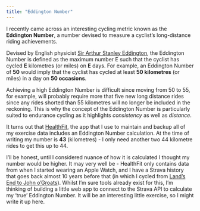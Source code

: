 ```yaml
---
title: "Eddington Number"
---
```


I recently came across an interesting cycling metric known as the **Eddington Number**, a number devised to measure a cyclist’s long-distance riding achievements.

Devised by English physicist [Sir Arthur Stanley Eddington](https://en.wikipedia.org/wiki/Arthur_Eddington), the Eddington Number is defined as the maximum number E such that the cyclist has cycled **E** kilometres (or miles) on **E** days. For example, an Eddington Number of **50** would imply that the cyclist has cycled at least **50 kilometres** (or miles) in a day on **50 occasions**. 

Achieving a high Eddington Number is difficult since moving from 50 to 55, for example, will probably require more that five new long distance rides since any rides shorted than 55 kilometres will no longer be included in the reckoning. This is why the concept of the Eddington Number is particularly suited to endurance cycling as it highlights *consistency* as well as *distance*.

It turns out that [HealthFit](https://apps.apple.com/au/app/healthfit/id1202650514), the app that I use to maintain and backup all of my exercise data includes an Eddington Number calculation. At the time of writing my number is **43** (kilometres) - I only need another two 44 kilometre rides to get this up to 44.

I’ll be honest, until I considered nuance of how it is calculated I thought my number would be higher. It may very well be - HealthFit only contains data from when I started wearing an Apple Watch, and I have a Strava history that goes back almost 10 years before that (in which I cycled from [Land’s End to John o’Groats](https://en.wikipedia.org/wiki/Land%27s_End_to_John_o%27_Groats)). Whilst I’m sure tools already exist for this, I’m thinking of building a little web app to connect to the Strava API to calculate my ‘true’ Eddington Number. It will be an interesting little exercise, so I might write it up here.